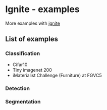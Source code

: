 # Ignite - examples

More examples with [ignite](https://github.com/pytorch/ignite)


## List of examples

### Classification

- Cifar10
- Tiny imagenet 200
- iMaterialist Challenge (Furniture) at FGVC5


### Detection



### Segmentation

